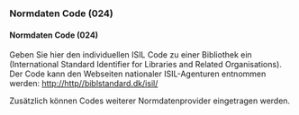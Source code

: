 ### Normdaten Code (024)

#### Normdaten Code (024)
Geben Sie hier den individuellen ISIL Code zu einer Bibliothek ein (International Standard Identifier for Libraries and Related Organisations). Der Code kann den Webseiten nationaler ISIL-Agenturen entnommen werden: [http://http//biblstandard.dk/isil/](http://http//biblstandard.dk/isil/)

Zusätzlich können Codes weiterer Normdatenprovider eingetragen werden.
